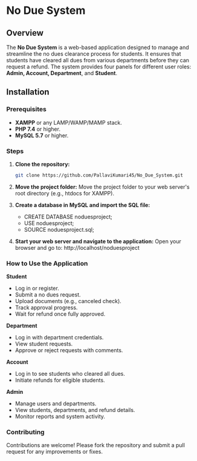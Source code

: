 # No Due System

## Overview

The **No Due System** is a web-based application designed to manage and streamline the no dues clearance process for students. It ensures that students have cleared all dues from various departments before they can request a refund. The system provides four panels for different user roles: **Admin, Account, Department**, and **Student**.

## Installation

### Prerequisites
- **XAMPP** or any LAMP/WAMP/MAMP stack.
- **PHP 7.4** or higher.
- **MySQL 5.7** or higher.

### Steps

1. **Clone the repository:**
   ```bash
   git clone https://github.com/PallaviKumari45/No_Due_System.git

2. **Move the project folder:** 
    Move the project folder to your web server's root directory (e.g., htdocs for XAMPP).

3. **Create a database in MySQL and import the SQL file:**

    - CREATE DATABASE noduesproject;
    - USE noduesproject;
    - SOURCE noduesproject.sql;

4. **Start your web server and navigate to the application:** 
    Open your browser and go to: http://localhost/noduesproject

### How to Use the Application
**Student**
- Log in or register.
- Submit a no dues request.
- Upload documents (e.g., canceled check).
- Track approval progress.
- Wait for refund once fully approved.

**Department**
- Log in with department credentials.
- View student requests.
- Approve or reject requests with comments.

**Account**
- Log in to see students who cleared all dues.
- Initiate refunds for eligible students.

**Admin**
- Manage users and departments.
- View students, departments, and refund details.
- Monitor reports and system activity.

### Contributing
Contributions are welcome! Please fork the repository and submit a pull request for any improvements or fixes.
